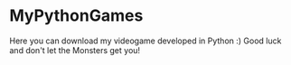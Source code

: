 # MyPythonGames
Here you can download my videogame developed in Python :) Good luck and don't let the Monsters get you! 
